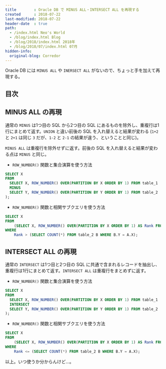 ```yaml
---
title        : Oracle DB で MINUS ALL・INTERSECT ALL を再現する
created      : 2018-07-22
last-modified: 2018-07-22
header-date  : true
path:
  - /index.html Neo's World
  - /blog/index.html Blog
  - /blog/2018/index.html 2018年
  - /blog/2018/07/index.html 07月
hidden-info:
  original-blog: Corredor
---
```


Oracle DB には `MINUS ALL` や `INERSECT ALL` がないので、ちょっと手を加えて再現する。

## 目次

## MINUS ALL の再現

通常の `MINUS` は1つ目の SQL から2つ目の SQL にあるものを除外し、重複行は1行にまとめて返す。`UNION` と違い前後の SQL を入れ替えると結果が変わる (`1+2` と `2+1` は同じ `3` だが、`1-2` と `2-1` の結果が違う、ということと同じ)。

`MINUS ALL` は重複行を除外せずに返す。前後の SQL を入れ替えると結果が変わる点は `MINUS` と同じ。

- `ROW_NUMBER()` 関数と集合演算を使う方法

```sql
SELECT X
FROM
  SELECT X, ROW_NUMBER() OVER(PARTITION BY X ORDER BY 1) FROM table_1
  MINUS
  SELECT Y, ROW_NUMBER() OVER(PARTITION BY Y ORDER BY 1) FROM table_2
);
```

- `ROW_NUMBER()` 関数と相関サブクエリを使う方法

```sql
SELECT X
FROM
    (SELECT X, ROW_NUMBER() OVER(PARTITION BY X ORDER BY 1) AS Rank FROM table_1) A
WHERE
    Rank > (SELECT COUNT(*) FROM table_2 B WHERE B.Y = A.X);
```

## INTERSECT ALL の再現

通常の `INTERSECT` は1つ目と2つ目の SQL に共通で含まれるレコードを抽出し、重複行は1行にまとめて返す。`INTERSECT ALL` は重複行をまとめずに返す。

- `ROW_NUMBER()` 関数と集合演算を使う方法

```sql
SELECT X
FROM
  SELECT X, ROW_NUMBER() OVER(PARTITION BY X ORDER BY 1) FROM table_1
  INTERSECT
  SELECT Y, ROW_NUMBER() OVER(PARTITION BY Y ORDER BY 1) FROM table_2
);
```

- `ROW_NUMBER()` 関数と相関サブクエリを使う方法

```sql
SELECT X
FROM
    (SELECT X, ROW_NUMBER() OVER(PARTITION BY X ORDER BY 1) AS Rank FROM table_1) A
WHERE
    Rank <= (SELECT COUNT(*) FROM table_2 B WHERE B.Y = A.X);
```

以上。いつ使うか分からんけど…。
